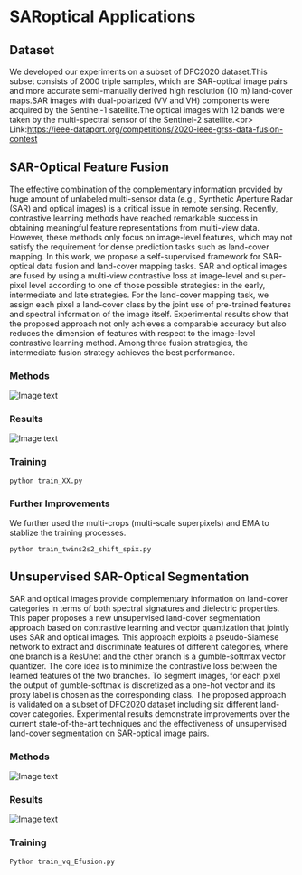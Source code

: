 # SARoptical Applications
## Dataset
We developed our experiments on a subset of DFC2020 dataset.This subset consists of 2000 triple samples, which are SAR-optical image pairs and more accurate semi-manually derived high resolution (10 m) land-cover maps.SAR images with dual-polarized (VV and VH) components were acquired by the Sentinel-1 satellite.The optical images with 12 bands were taken by the multi-spectral sensor of the Sentinel-2 satellite.\<br>
Link:https://ieee-dataport.org/competitions/2020-ieee-grss-data-fusion-contest

## SAR-Optical Feature Fusion
The effective combination of the complementary information provided by huge amount of unlabeled multi-sensor data (e.g., Synthetic Aperture Radar (SAR) and optical images) is a critical issue in remote sensing. Recently, contrastive learning methods have reached remarkable success in obtaining meaningful feature representations from multi-view data. However, these methods only focus on image-level features, which may not satisfy the requirement for dense prediction tasks such as land-cover mapping. In this work, we propose a self-supervised framework for SAR-optical data fusion and land-cover mapping tasks. SAR and optical images are fused by using a multi-view contrastive loss at image-level and super-pixel level according to one of those possible strategies: in the early, intermediate and late strategies. For the land-cover mapping task, we assign each pixel a land-cover class by the joint use of pre-trained features and spectral information of the image itself. Experimental results show that the proposed approach not only achieves a comparable accuracy but also reduces the dimension of features with respect to the image-level contrastive learning method. Among three fusion strategies, the intermediate fusion strategy achieves the best performance.
### Methods
![Image text](https://github.com/yusin2it/SARoptical_fusion/blob/main/img_sources/Method.jpg)
### Results
![Image text](https://github.com/yusin2it/SARoptical_fusion/blob/main/img_sources/comparison_of_methods.jpg)
### Training
```
python train_XX.py
```
### Further Improvements
We further used the multi-crops (multi-scale superpixels) and EMA to stablize the training processes.
```
python train_twins2s2_shift_spix.py
```

## Unsupervised SAR-Optical Segmentation
SAR and optical images provide complementary information on land-cover categories in terms of both spectral signatures and dielectric properties. This paper proposes a new unsupervised land-cover segmentation approach based on contrastive learning and vector quantization that jointly uses SAR and optical images. This approach exploits a pseudo-Siamese network to extract and discriminate features of different categories, where one branch is a ResUnet and the other branch is a gumble-softmax vector quantizer.
The core idea is to minimize the contrastive loss between the learned features of the two branches. To segment images, for each pixel the output of gumble-softmax is discretized as a one-hot vector and its proxy label is chosen as the corresponding class. The proposed approach is validated on a subset of DFC2020 dataset including six different land-cover categories. Experimental results demonstrate improvements over the current state-of-the-art techniques and the effectiveness of unsupervised land-cover segmentation on SAR-optical image pairs.
### Methods
![Image text](https://github.com/yusin2it/SARoptical_fusion/blob/main/img_sources/proposal_lc.jpg)
### Results
![Image text](https://github.com/yusin2it/SARoptical_fusion/blob/main/img_sources/BSCD.jpg)
### Training
```
Python train_vq_Efusion.py
```
